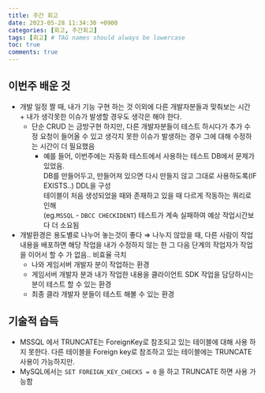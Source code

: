 ```yaml
---
title: 주간 회고
date: 2023-05-28 11:34:30 +0900
categories: [회고, 주간회고]
tags: [회고] # TAG names should always be lowercase
toc: true
comments: true
---
```


## 이번주 배운 것

- 개발 일정 짤 때, 내가 기능 구현 하는 것 이외에 다른 개발자분들과 맞춰보는 시간 + 내가 생각못한 이슈가 발생할 경우도 생각은 해야 한다.
  - 단순 CRUD 는 금방구현 하지만, 다른 개발자분들이 테스트 하시다가 추가 수정 요청이 들어올 수 있고 생각지 못한 이슈가 발생하는 경우 그에 대해 수정하는 시간이 더 필요했음
    - 예를 들어, 이번주에는 자동화 테스트에서 사용하는 테스트 DB에서 문제가 있었음. <br/>
      DB를 만들어두고, 만들어져 있으면 다시 만들지 않고 그대로 사용하도록(IF EXISTS..) DDL을 구성 <br/>
      테이블이 처음 생성되었을 때와 존재하고 있을 때 다르게 작동하는 쿼리로 인해 <br/>
      (eg.`MSSQL` - `DBCC CHECKIDENT`) 테스트가 계속 실패하여 예상 작업시간보다 더 소요됨 <br/>
- 개발환경은 용도별로 나누어 놓는것이 좋다 ⇒ 나누지 않았을 때, 다른 사람이 작업내용을 배포하면 해당 작업을 내가 수정하지 않는 한 그 다음 단계의 작업자가 작업을 이어서 할 수 가 없음.. 비효율 극치
  - 나와 게임서버 개발자 분이 작업하는 환경
  - 게임서버 개발자 분과 내가 작업한 내용을 클라이언트 SDK 작업을 담당하시는 분이 테스트 할 수 있는 환경
  - 최종 클라 개발자 분들이 테스트 해볼 수 있는 환경

## 기술적 습득

- MSSQL 에서 TRUNCATE는 ForeignKey로 참조되고 있는 테이블에 대해 사용 하지 못한다.
  다른 테이블을 Foreign key로 참조하고 있는 테이블에는 TRUNCATE 사용이 가능하지만.
- MySQL에서는 `SET FOREIGN_KEY_CHECKS = 0` 을 하고 TRUNCATE 하면 사용 가능함
